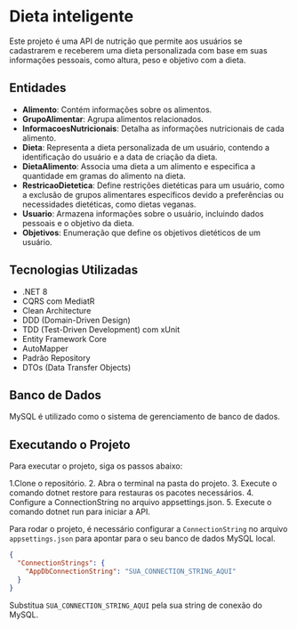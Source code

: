 # Dieta inteligente

Este projeto é uma API de nutrição que permite aos usuários se cadastrarem e receberem uma dieta personalizada com base em suas informações pessoais, como altura, peso e objetivo com a dieta.

## Entidades

- **Alimento**: Contém informações sobre os alimentos.
- **GrupoAlimentar**: Agrupa alimentos relacionados.
- **InformacoesNutricionais**: Detalha as informações nutricionais de cada alimento.
- **Dieta**: Representa a dieta personalizada de um usuário, contendo a identificação do usuário e a data de criação da dieta.
- **DietaAlimento**: Associa uma dieta a um alimento e especifica a quantidade em gramas do alimento na dieta.
- **RestricaoDietetica**: Define restrições dietéticas para um usuário, como a exclusão de grupos alimentares específicos devido a preferências ou necessidades dietéticas, como dietas veganas.
- **Usuario**: Armazena informações sobre o usuário, incluindo dados pessoais e o objetivo da dieta.
- **Objetivos**: Enumeração que define os objetivos dietéticos de um usuário.

## Tecnologias Utilizadas

- .NET 8
- CQRS com MediatR
- Clean Architecture
- DDD (Domain-Driven Design)
- TDD (Test-Driven Development) com xUnit
- Entity Framework Core
- AutoMapper
- Padrão Repository
- DTOs (Data Transfer Objects)

## Banco de Dados

MySQL é utilizado como o sistema de gerenciamento de banco de dados.

## Executando o Projeto
Para executar o projeto, siga os passos abaixo:

1.Clone o repositório.
2. Abra o terminal na pasta do projeto.
3. Execute o comando dotnet restore para restauras os pacotes necessários.
4. Configure a ConnectionString no arquivo appsettings.json.
5. Execute o comando dotnet run para iniciar a API.

Para rodar o projeto, é necessário configurar a `ConnectionString` no arquivo `appsettings.json` para apontar para o seu banco de dados MySQL local.

```json
{
  "ConnectionStrings": {
    "AppDbConnectionString": "SUA_CONNECTION_STRING_AQUI"
  }
}
```
Substitua `SUA_CONNECTION_STRING_AQUI` pela sua string de conexão do MySQL.
